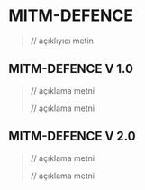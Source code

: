 # MITM-DEFENCE

> // açıklıyıcı metin

## MITM-DEFENCE V 1.0

> // açıklama metni
> 
> // açıklama metni

## MITM-DEFENCE V 2.0

> // açıklama metni
>
> // açıklama metni
